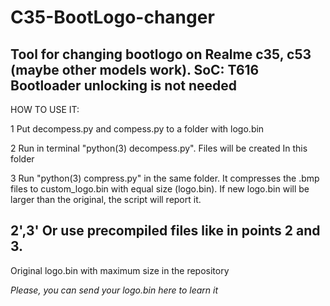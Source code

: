 # C35-BootLogo-changer
Tool for changing bootlogo on Realme c35, c53 (maybe other models work). SoC: T616
Bootloader unlocking is not needed
--------------

HOW TO USE IT:

1 Put decompess.py and compess.py to a folder with logo.bin

2 Run in terminal "python(3) decompess.py". Files will be created In this folder

3 Run "python(3) compress.py" in the same folder. It compresses the .bmp files to custom_logo.bin with equal size (logo.bin). If new logo.bin will be larger than the original, the script will report it. 

2',3' Or use precompiled files like in points 2 and 3.
---------------
Original logo.bin with maximum size in the repository



_Please, you can send your logo.bin here to learn it_
